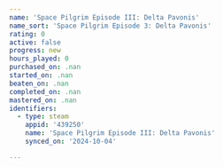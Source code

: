```yaml
---
name: 'Space Pilgrim Episode III: Delta Pavonis'
name_sort: 'Space Pilgrim Episode 3: Delta Pavonis'
rating: 0
active: false
progress: new
hours_played: 0
purchased_on: .nan
started_on: .nan
beaten_on: .nan
completed_on: .nan
mastered_on: .nan
identifiers:
  - type: steam
    appid: '439250'
    name: 'Space Pilgrim Episode III: Delta Pavonis'
    synced_on: '2024-10-04'

---
```

